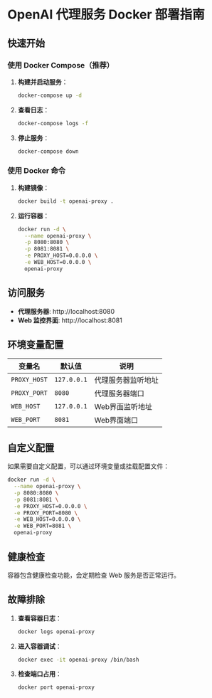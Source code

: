 # OpenAI 代理服务 Docker 部署指南

## 快速开始

### 使用 Docker Compose（推荐）

1. **构建并启动服务**：
   ```bash
   docker-compose up -d
   ```

2. **查看日志**：
   ```bash
   docker-compose logs -f
   ```

3. **停止服务**：
   ```bash
   docker-compose down
   ```

### 使用 Docker 命令

1. **构建镜像**：
   ```bash
   docker build -t openai-proxy .
   ```

2. **运行容器**：
   ```bash
   docker run -d \
     --name openai-proxy \
     -p 8080:8080 \
     -p 8081:8081 \
     -e PROXY_HOST=0.0.0.0 \
     -e WEB_HOST=0.0.0.0 \
     openai-proxy
   ```

## 访问服务

- **代理服务器**: http://localhost:8080
- **Web 监控界面**: http://localhost:8081

## 环境变量配置

| 变量名 | 默认值 | 说明 |
|--------|--------|------|
| `PROXY_HOST` | `127.0.0.1` | 代理服务器监听地址 |
| `PROXY_PORT` | `8080` | 代理服务器端口 |
| `WEB_HOST` | `127.0.0.1` | Web界面监听地址 |
| `WEB_PORT` | `8081` | Web界面端口 |

## 自定义配置

如果需要自定义配置，可以通过环境变量或挂载配置文件：

```bash
docker run -d \
  --name openai-proxy \
  -p 8080:8080 \
  -p 8081:8081 \
  -e PROXY_HOST=0.0.0.0 \
  -e PROXY_PORT=8080 \
  -e WEB_HOST=0.0.0.0 \
  -e WEB_PORT=8081 \
  openai-proxy
```

## 健康检查

容器包含健康检查功能，会定期检查 Web 服务是否正常运行。

## 故障排除

1. **查看容器日志**：
   ```bash
   docker logs openai-proxy
   ```

2. **进入容器调试**：
   ```bash
   docker exec -it openai-proxy /bin/bash
   ```

3. **检查端口占用**：
   ```bash
   docker port openai-proxy
   ```

